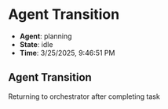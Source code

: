 # Agent Transition

- **Agent**: planning
- **State**: idle
- **Time**: 3/25/2025, 9:46:51 PM

## Agent Transition

Returning to orchestrator after completing task

